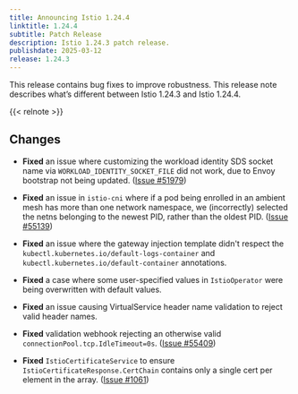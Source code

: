 ```yaml
---
title: Announcing Istio 1.24.4
linktitle: 1.24.4
subtitle: Patch Release
description: Istio 1.24.3 patch release.
publishdate: 2025-03-12
release: 1.24.3
---
```



This release contains bug fixes to improve robustness. This release note describes what’s different between Istio 1.24.3 and Istio 1.24.4.

{{< relnote >}}

## Changes

- **Fixed** an issue where customizing the workload identity SDS socket name  via `WORKLOAD_IDENTITY_SOCKET_FILE` did not work, due to Envoy bootstrap not being updated.
  ([Issue #51979](https://github.com/istio/istio/issues/51979))

- **Fixed** an issue in `istio-cni` where if a pod being enrolled in an ambient mesh has more than one network namespace, we (incorrectly) selected the
  netns belonging to the newest PID, rather than the oldest PID.
  ([Issue #55139](https://github.com/istio/istio/issues/55139))

- **Fixed** an issue where the gateway injection template didn't respect the `kubectl.kubernetes.io/default-logs-container` and `kubectl.kubernetes.io/default-container` annotations.

- **Fixed** a case where some user-specified values in `IstioOperator` were being overwritten with default values.

- **Fixed** an issue causing VirtualService header name validation to reject valid header names.

- **Fixed** validation webhook rejecting an otherwise valid `connectionPool.tcp.IdleTimeout=0s`.
  ([Issue #55409](https://github.com/istio/istio/issues/55409))

- **Fixed** `IstioCertificateService` to ensure `IstioCertificateResponse.CertChain` contains only a single cert per element in the array.
  ([Issue #1061](https://github.com/istio/ztunnel/issues/1061))
